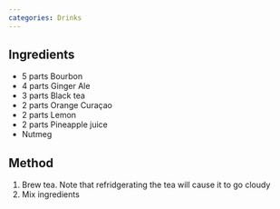 ```yaml
---
categories: Drinks
---
```


## Ingredients
 - 5 parts Bourbon
 - 4 parts Ginger Ale
 - 3 parts Black tea
 - 2 parts Orange Curaçao
 - 2 parts Lemon
 - 2 parts Pineapple juice
 - Nutmeg

## Method
1. Brew tea. Note that refridgerating the tea will cause it to go cloudy
2. Mix ingredients

